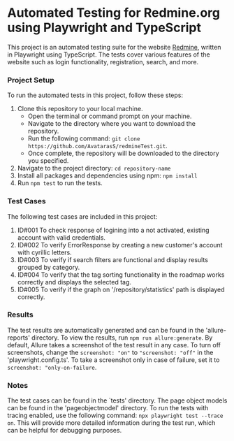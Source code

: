 # Automated Testing for Redmine.org using Playwright and TypeScript

This project is an automated testing suite for the website [Redmine](https://www.redmine.org/), written in Playwright using TypeScript. The tests cover various features of the website such as login functionality, registration, search, and more.

### Project Setup

To run the automated tests in this project, follow these steps:
1. Clone this repository to your local machine.
    - Open the terminal or command prompt on your machine.
    - Navigate to the directory where you want to download the repository.
    - Run the following command: 
    ```git clone https://github.com/AvatarasS/redmineTest.git```.
    - Once complete, the repository will be downloaded to the directory you specified.
2. Navigate to the project directory:
    ```cd repository-name```
3. Install all packages and dependencies using npm:
    ```npm install```
4. Run ```npm test``` to run the tests.

### Test Cases

The following test cases are included in this project:
1. ID#001 To check response of logining into a not activated, existing account with valid credentials.
2. ID#002 To verify ErrorResponse by creating a new customer's account with cyrillic letters.
3. ID#003 To verify if search filters are functional and display results grouped by category.
4. ID#004 To verify that the tag sorting functionality in the roadmap works correctly and displays the selected tag.
5. ID#005 To verify if the graph on '/repository/statistics' path is displayed correctly.

### Results

The test results are automatically generated and can be found in the 'allure-reports' directory. To view the results, run ```npm run allure:generate```.
By default, Allure takes a screenshot of the test result in any case. To turn off screenshots, change the ```screenshot: "on"``` to ```"screenshot: "off"``` in the 'playwright.config.ts'. To take a screenshot only in case of failure, set it to ```screenshot: "only-on-failure```.

### Notes

The test cases can be found in the `tests' directory.
The page object models can be found in the 'pageobjectmodel' directory.
To run the tests with tracing enabled, use the following command: ```npx playwright test --trace on```. This will provide more detailed information during the test run, which can be helpful for debugging purposes.